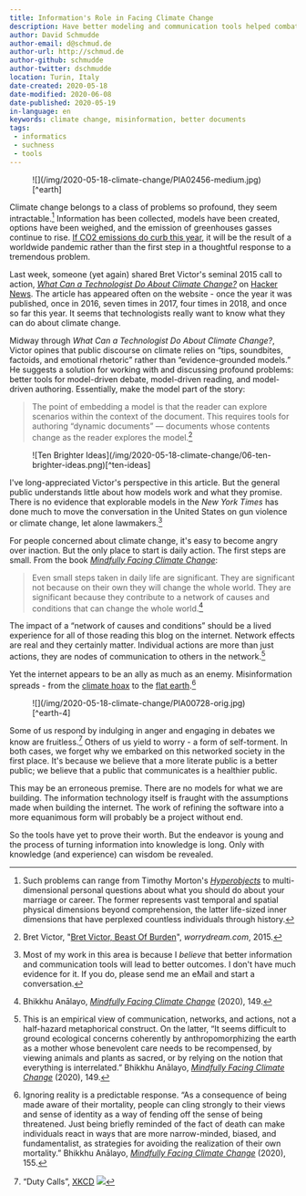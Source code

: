 ```yaml
---
title: Information's Role in Facing Climate Change
description: Have better modeling and communication tools helped combat climate change?
author: David Schmudde
author-email: d@schmud.de
author-url: http://schmud.de
author-github: schmudde
author-twitter: dschmudde
location: Turin, Italy
date-created: 2020-05-18
date-modified: 2020-06-08
date-published: 2020-05-19
in-language: en
keywords: climate change, misinformation, better documents
tags:
 - informatics
 - suchness
 - tools
---
```


<figure>
![](/img/2020-05-18-climate-change/PIA02456-medium.jpg)[^earth]

[^earth]: {-} NASA/JPL. *[Seawinds Wind-Ice Interaction](https://images.nasa.gov/details-PIA02456)*. Image, 2000.
</figure>

Climate change belongs to a class of problems so profound, they seem intractable.[^problems] Information has been collected, models have been created, options have been weighed, and the emission of greenhouses gasses continue to rise. [If CO2 emissions do curb this year](https://thebreakthrough.org/issues/energy/covid-co2-drop), it will be the result of a worldwide pandemic rather than the first step in a thoughtful response to a tremendous problem.

[^problems]: Such problems can range from Timothy Morton's *[Hyperobjects](https://www.upress.umn.edu/book-division/books/hyperobjects)* to multi-dimensional personal questions about what you should do about your marriage or career. The former represents vast temporal and spatial physical dimensions beyond comprehension, the latter life-sized inner dimensions that have perplexed countless individuals through history.

Last week, someone (yet again) shared Bret Victor's seminal 2015 call to action, *[What Can a Technologist Do About Climate Change?](http://worrydream.com/#!/ClimateChange)* on [Hacker News](https://news.ycombinator.com/item?id=23153043). The article has appeared often on the website - once the year it was published, once in 2016, seven times in 2017, four times in 2018, and once so far this year. It seems that technologists really want to know what they can do about climate change.

Midway through *What Can a Technologist Do About Climate Change?*, Victor opines that public discourse on climate relies on &ldquo;tips, soundbites, factoids, and emotional rhetoric&rdquo; rather than &ldquo;evidence-grounded models.&rdquo; He suggests a solution for working with and discussing profound problems: better tools for model-driven debate, model-driven reading, and model-driven authoring. Essentially, make the model part of the story:

> The point of embedding a model is that the reader can explore scenarios within the context of the document. This requires tools for authoring “dynamic documents” — documents whose contents change as the reader explores the model.[^victor]

[^victor]: Bret Victor, "[Bret Victor, Beast Of Burden](http://worrydream.com/#!/ClimateChange)", *worrydream.com*, 2015.

<figure>
![Ten Brighter Ideas](/img/2020-05-18-climate-change/06-ten-brighter-ideas.png)[^ten-ideas]

[^ten-ideas]: A still from Bret Victor's "explorable explanation," [Ten Brighter Ideas?](http://worrydream.com/TenBrighterIdeas/) (2010). A still image cannot capture the concept, it should be experienced to be understood.
</figure>

I've long-appreciated Victor's perspective in this article. But the general public understands little about how models work and what they promise. There is no evidence that explorable models in the *New York Times* has done much to move the conversation in the United States on gun violence or climate change, let alone lawmakers.[^evidence]

[^evidence]: Most of my work in this area is because I *believe* that better information and communication tools will lead to better outcomes. I don't have much evidence for it. If you do, please send me an eMail and start a conversation.

For people concerned about climate change, it's easy to become angry over inaction. But the only place to start is daily action. The first steps are small. From the book *[Mindfully Facing Climate Change](https://www.buddhistinquiry.org/resources/books/)*:

> Even small steps taken in daily life are significant. They are significant not because on their own they will change the whole world. They are significant because they contribute to a network of causes and conditions that can change the whole world.[^149]

[^149]: Bhikkhu Anālayo, *[Mindfully Facing Climate Change](https://www.buddhistinquiry.org/resources/books/)* (2020), 149.

The impact of a &ldquo;network of causes and conditions&rdquo; should be a lived experience for all of those reading this blog on the internet. Network effects are real and they certainly matter. Individual actions are more than just actions, they are nodes of communication to others in the network.[^45]

[^45]: This is an empirical view of communication, networks, and actions, not a half-hazard metaphorical construct. On the latter, &ldquo;It seems difficult to ground ecological concerns coherently by anthropomorphizing the earth as a mother whose benevolent care needs to be recompensed, by viewing animals and plants as sacred, or by relying on the notion that everything is interrelated.&rdquo; Bhikkhu Anālayo, *[Mindfully Facing Climate Change](https://www.buddhistinquiry.org/resources/books/)* (2020), 149.

Yet the internet appears to be an ally as much as an enemy. Misinformation spreads - from the [climate hoax](https://www.breitbart.com/politics/2019/04/09/nolte-scientists-prove-man-made-global-warming-is-a-hoax/) to the [flat earth](https://www.tfes.org/).[^155]

[^155]: Ignoring reality is a predictable response. &ldquo;As a consequence of being made aware of their mortality, people can cling strongly to their views and sense of identity as a way of fending off the sense of being threatened. Just being briefly reminded of the fact of death can make individuals react in ways that are more narrow-minded, biased, and fundamentalist, as strategies for avoiding the realization of their own mortality.&rdquo; Bhikkhu Anālayo, *[Mindfully Facing Climate Change](https://www.buddhistinquiry.org/resources/books/)* (2020), 155.

<figure>
![](/img/2020-05-18-climate-change/PIA00728-orig.jpg) [^earth-4]

[^earth-4]: Four views of our (round) home from a single vantage point. NASA/JPL/Johns Hopkins University. *[Global Images Of Earth](https://images.nasa.gov/details-PIA00728)*. Image, 1997.
</figure>

Some of us respond by indulging in anger and engaging in debates we know are fruitless.[^xkcd] Others of us yield to worry - a form of self-torment. In both cases, we forget why we embarked on this networked society in the first place. It's because we believe that a more literate public is a better public; we believe that a public that communicates is a healthier public.

[^xkcd]: &ldquo;Duty Calls&rdquo;, [XKCD](https://xkcd.com/386/) ![](/img/2020-05-18-climate-change/duty-calls.png)

This may be an erroneous premise. There are no models for what we are building. The information technology itself is fraught with the assumptions made when building the internet. The work of refining the software into a more equanimous form will probably be a project without end.

So the tools have yet to prove their worth. But the endeavor is young and the process of turning information into knowledge is long. Only with knowledge (and experience) can wisdom be revealed.
